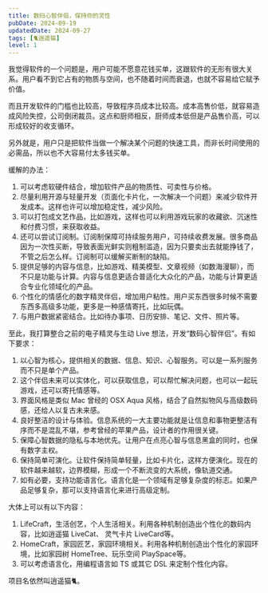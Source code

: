 ```yaml
---
title: 数码心智伴侣，保持你的灵性
pubDate: 2024-09-19
updatedDate: 2024-09-27
tags: [🐈逍遥猫]
level: 1
---
```


我觉得软件的一个问题是，用户可能不愿意花钱买单，这跟软件的无形有很大关系。用户看不到它占有的物质与空间，也不随着时间而衰退，也就不容易给它赋予价值。

而且开发软件的门槛也比较高，导致程序员成本比较高。成本高售价低，就容易造成风险失控，公司倒闭裁员。这点和厨师相反，厨师成本低但是产品售价高，可以形成较好的收支循环。

另外就是，用户只是把软件当做一个解决某个问题的快速工具，而非长时间使用的必需品，所以也不大容易付太多钱买单。

缓解的办法：

1. 可以考虑软硬件结合，增加软件产品的物质性、可卖性与价格。
2. 尽量利用开源与轻量开发（页面化卡片化，一次解决一个问题）来减少软件开发成本。这样也许可以增加稳定性，减少风险。
2. 可以打包成文艺作品，比如游戏，这样也可以利用游戏玩家的收藏欲、沉迷性和付费习惯，来获取收益。
3. 还可以尝试订阅制。订阅制保障可持续服务用户，可持续收费发展。很多商品因为一次性买断，导致表面光鲜实则粗制滥造，因为只要卖出去就能挣钱了，不管之后怎么样。订阅制可以缓解买断制的缺陷。
4. 提供足够的内容与信息，比如游戏、精美模型、文章视频（如数海漫聊），而不只是功能与计算。内容与信息更适合普适化大众化的产品，功能与计算更适合专业化领域化的产品。
5. 个性化的情感化的数字精灵伴侣，增加用户粘性。用户买东西很多时候不需要东西多高级多功能，更多是一种感情寄托，比如玩偶。
6. 与用户数据紧密结合。比如待办事项、日历安排、笔记、文件、照片等。

至此，我打算整合之前的电子精灵与生动 Live 想法，开发“数码心智伴侣”。有如下要求：

1. 以心智为核心，提供相关的数据、信息、知识、心智服务。可以是一系列服务而不只是单个产品。
2. 这个伴侣未来可以实体化，可以获取信息，可以帮忙解决问题，也可以一起玩游戏，还可以寄托情感等。
3. 界面风格是类似 Mac 曾经的 OSX Aqua 风格，结合了自然拟物风与高级数码感，还给人以复古未来感。
4. 良好整洁的设计与体验。信息系统的一大主要功能就是让信息和事物更整洁有序而不是混乱不堪，参考曾经的苹果产品，设计者的作用很关键。
5. 保障心智数据的隐私与本地优先。让用户在点亮心智与信息黑盒的同时，也保有数字主权。
6. 保持简单可演化。让软件保持简单轻量，比如卡片化，这样方便演化。现在的软件越来越软，边界模糊，形成一个不断流变的大系统，像轨道交通。
7. 如有必要，支持功能语言化。语言化是一个领域有足够复杂度的标志。如果产品足够复杂，那可以支持语言化来进行高级定制。

大体上可以有以下内容：

1. LifeCraft，生活创艺，个人生活相关。利用各种机制创造出个性化的数码内容，比如逍遥猫 LiveCat、 灵气卡片 LiveCard等。
2. HomeCraft，家园匠艺，家园环境相关。利用各种机制创造出个性化的家园环境，比如家园树 HomeTree、玩乐空间 PlaySpace等。
3. 可以考虑语言化，用编程语言如 TS 或其它 DSL 来定制个性化内容。

项目名依然叫逍遥猫🐈。
